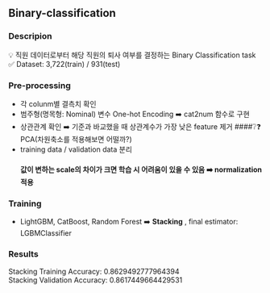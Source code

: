## Binary-classification  

### Descripion  
💡 직원 데이터로부터 해당 직원의 퇴사 여부를 결정하는 Binary Classification task  
✅ Dataset: 3,722(train) / 931(test)  

### Pre-processing
- 각 colunm별 결측치 확인
- 범주형(명목형: Nominal) 변수 One-hot Encoding ➡️ cat2num 함수로 구현
- 상관관계 확인 ➡️ 기준과 바교했을 때 상관계수가 가장 낮은 feature 제거
    ####❔❓ PCA(차원축소를 적용해보면 어떨까?)
- training data / validation data 분리
    #### 값이 변하는 scale의 차이가 크면 학습 시 어려움이 있을 수 있음 ➡️ normalization 적용

### Training
- LightGBM, CatBoost, Random Forest ➡️ **Stacking** , final estimator: LGBMClassifier


### Results
Stacking Training Accuracy: 0.8629492777964394  
Stacking Validation Accuracy: 0.8617449664429531
